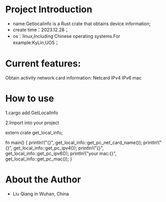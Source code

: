 # Project Introduction

* name:Getlocalinfo is a Rust crate that obtains device information;
* create time：2023.12.28；
* os：linux,Including Chinese operating systems.For example:KyLin,UOS；

# Current features:
Obtain activity network card information:
Netcard
IPv4
IPv6
mac

# How to use
1.cargo add GetLocalInfo

2.Import into your project

extern crate get_local_info;

fn main() {
    println!("{}", get_local_info::get_pc_net_card_name());
    println!("{}", get_local_info::get_pc_ipv4());
    println!("{}", get_local_info::get_pc_ipv6());
    println!("your mac:{}", get_local_info::get_pc_mac());
}

# About the Author
* Liu Qiang in Wuhan, China
